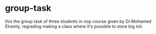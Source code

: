 # group-task
this the group task of three students in oop course given by Dr.Mohamed Elramly, regrading making a class where it's possible to store big init.
